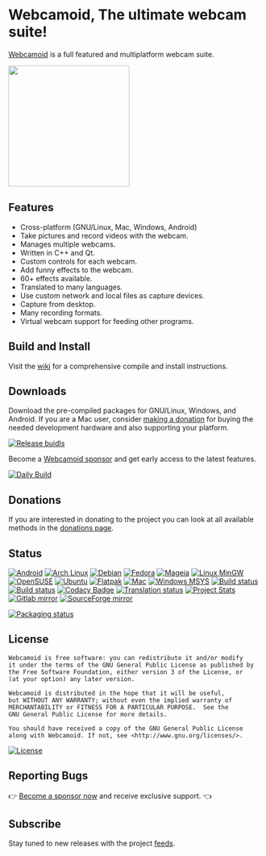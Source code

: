 # Webcamoid, The ultimate webcam suite! #

[Webcamoid](https://webcamoid.github.io/) is a full featured and multiplatform webcam suite.

<a target="_blank" href="https://webcamoid.github.io/"><img src="https://webcamoid.github.io/theme/images/screenshots/Main.webp" style="height: 240px;" /></a>

## Features ##

* Cross-platform (GNU/Linux, Mac, Windows, Android)
* Take pictures and record videos with the webcam.
* Manages multiple webcams.
* Written in C++ and Qt.
* Custom controls for each webcam.
* Add funny effects to the webcam.
* 60+ effects available.
* Translated to many languages.
* Use custom network and local files as capture devices.
* Capture from desktop.
* Many recording formats.
* Virtual webcam support for feeding other programs.

## Build and Install ##

Visit the [wiki](https://github.com/webcamoid/webcamoid/wiki) for a comprehensive compile and install instructions.

## Downloads ##

Download the pre-compiled packages for GNU/Linux, Windows, and Android.
If you are a Mac user, consider [making a donation](http://webcamoid.github.io/donations) for buying the needed development hardware and also supporting your platform.

[![Release buidls](http://webcamoid.github.io/theme/images/DownloadButtons/BinaryPackagesButton.png)](https://payhip.com/Webcamoid)

Become a [Webcamoid sponsor](https://github.com/sponsors/hipersayanX) and get early access to the latest features.

[![Daily Build](http://webcamoid.github.io/theme/images/DownloadButtons/DailyBuildButton.png)](https://github.com/sponsors/hipersayanX)

## Donations ##

If you are interested in donating to the project you can look at all available methods in the [donations page](https://webcamoid.github.io/donations).

## Status ##

[![Android](https://github.com/webcamoid/webcamoid/actions/workflows/android.yml/badge.svg)](https://github.com/webcamoid/webcamoid/actions/workflows/android.yml)
[![Arch Linux](https://github.com/webcamoid/webcamoid/actions/workflows/linux-arch.yml/badge.svg)](https://github.com/webcamoid/webcamoid/actions/workflows/linux-arch.yml)
[![Debian](https://github.com/webcamoid/webcamoid/actions/workflows/linux-debian.yml/badge.svg)](https://github.com/webcamoid/webcamoid/actions/workflows/linux-debian.yml)
[![Fedora](https://github.com/webcamoid/webcamoid/actions/workflows/linux-fedora.yml/badge.svg)](https://github.com/webcamoid/webcamoid/actions/workflows/linux-fedora.yml)
[![Mageia](https://github.com/webcamoid/webcamoid/actions/workflows/linux-mageia.yml/badge.svg)](https://github.com/webcamoid/webcamoid/actions/workflows/linux-mageia.yml)
[![Linux MinGW](https://github.com/webcamoid/webcamoid/actions/workflows/linux-mingw.yml/badge.svg)](https://github.com/webcamoid/webcamoid/actions/workflows/linux-mingw.yml)
[![OpenSUSE](https://github.com/webcamoid/webcamoid/actions/workflows/linux-opensuse.yml/badge.svg)](https://github.com/webcamoid/webcamoid/actions/workflows/linux-opensuse.yml)
[![Ubuntu](https://github.com/webcamoid/webcamoid/actions/workflows/linux-ubuntu.yml/badge.svg)](https://github.com/webcamoid/webcamoid/actions/workflows/linux-ubuntu.yml)
[![Flatpak](https://github.com/webcamoid/webcamoid/actions/workflows/flatpak.yml/badge.svg)](https://github.com/webcamoid/webcamoid/actions/workflows/flatpak.yml)
[![Mac](https://github.com/webcamoid/webcamoid/actions/workflows/mac.yml/badge.svg)](https://github.com/webcamoid/webcamoid/actions/workflows/mac.yml)
[![Windows MSYS](https://github.com/webcamoid/webcamoid/actions/workflows/windows-msys.yml/badge.svg)](https://github.com/webcamoid/webcamoid/actions/workflows/windows-msys.yml)
[![Build status](https://ci.appveyor.com/api/projects/status/1ecp839l0nnnya9l?svg=true)](https://ci.appveyor.com/project/hipersayanX/webcamoid)
[![Build status](https://api.cirrus-ci.com/github/webcamoid/webcamoid.svg)](https://cirrus-ci.com/github/webcamoid/webcamoid)
[![Codacy Badge](https://app.codacy.com/project/badge/Grade/08a585dc07a14b8bad2bbb39d6628fdd)](https://www.codacy.com/gh/webcamoid/webcamoid/dashboard?utm_source=github.com&amp;utm_medium=referral&amp;utm_content=webcamoid/webcamoid&amp;utm_campaign=Badge_Grade)
[![Translation status](https://hosted.weblate.org/widgets/webcamoid/-/svg-badge.svg)](https://hosted.weblate.org/engage/webcamoid/?utm_source=widget)
[![Project Stats](https://www.openhub.net/p/Webcamoid/widgets/project_thin_badge.gif)](https://www.openhub.net/p/Webcamoid)
[![Gitlab mirror](https://img.shields.io/badge/mirror-Gitlab-007fff.svg)](https://gitlab.com/hipersayanX/webcamoid/)
[![SourceForge mirror](https://img.shields.io/badge/mirror-SourceForge-007fff.svg)](https://sourceforge.net/p/webcamoid/)

[![Packaging status](https://repology.org/badge/vertical-allrepos/webcamoid.svg)](https://repology.org/metapackage/webcamoid)

## License ##

```
Webcamoid is free software: you can redistribute it and/or modify
it under the terms of the GNU General Public License as published by
the Free Software Foundation, either version 3 of the License, or
(at your option) any later version.

Webcamoid is distributed in the hope that it will be useful,
but WITHOUT ANY WARRANTY; without even the implied warranty of
MERCHANTABILITY or FITNESS FOR A PARTICULAR PURPOSE.  See the
GNU General Public License for more details.

You should have received a copy of the GNU General Public License
along with Webcamoid. If not, see <http://www.gnu.org/licenses/>.
```

[![License](https://www.gnu.org/graphics/gplv3-with-text-136x68.png)](https://github.com/webcamoid/webcamoid/blob/master/COPYING)

## Reporting Bugs ##

👉 [Become a sponsor now](https://github.com/sponsors/hipersayanX) and receive exclusive support. 👈

## Subscribe ##

Stay tuned to new releases with the project [feeds](https://github.com/webcamoid/webcamoid/releases.atom).

